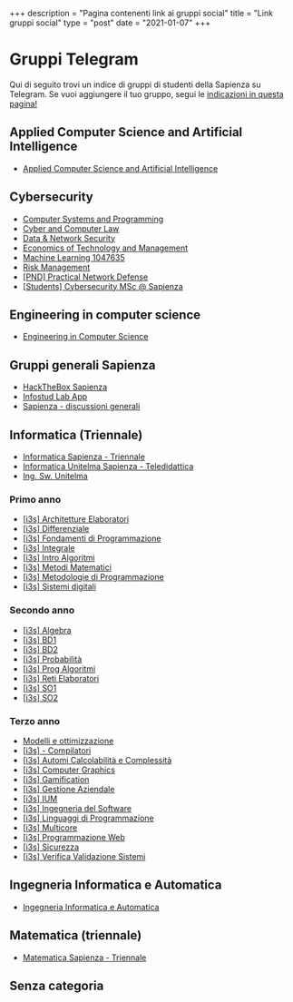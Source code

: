 +++
description = "Pagina contenenti link ai gruppi social"
title = "Link gruppi social"
type = "post"
date = "2021-01-07"
+++

# Gruppi Telegram

Qui di seguito trovi un indice di gruppi di studenti della Sapienza su Telegram. Se vuoi aggiungere il tuo gruppo, segui
le [indicazioni in questa pagina!](/social_add/)


## Applied Computer Science and Artificial Intelligence
* [Applied Computer Science and Artificial Intelligence](https://t.me/joinchat/Vs4_RO4Biw4_DqC-)

## Cybersecurity
* [Computer Systems and Programming](https://t.me/joinchat/Up9L-0GLVPnbmMxN)
* [Cyber and Computer Law](https://t.me/joinchat/WHnrC05YM9DWUl8_)
* [Data & Network Security](https://t.me/joinchat/Te_HbCd7nE9rB87m)
* [Economics of Technology and Management](https://t.me/joinchat/U6AILu6BS-KzV0kO)
* [Machine Learning 1047635](https://t.me/joinchat/UGadZ-mAyfjyHp1v)
* [Risk Management](https://t.me/joinchat/TL2k3bG8Y5DAgeHI)
* [[PND] Practical Network Defense](https://t.me/joinchat/RDOCbu6BusK-apZC)
* [[Students] Cybersecurity MSc @ Sapienza](https://t.me/joinchat/QtRSinaJ_M9ISead)

## Engineering in computer science
* [Engineering in Computer Science](https://t.me/joinchat/Snj5M4tZ7MlgQIre)

## Gruppi generali Sapienza
* [HackTheBox Sapienza](https://t.me/joinchat/SYXuPemeZs5xxG2g)
* [Infostud Lab App](https://t.me/joinchat/TWAKRCRbSB7teyLS)
* [Sapienza - discussioni generali](https://t.me/joinchat/RQBiD1M1pFSgqDRd)

## Informatica (Triennale)
* [Informatica Sapienza - Triennale](https://t.me/joinchat/S2UmCDroXysMRUI7)
* [Informatica Unitelma Sapienza - Teledidattica](https://t.me/joinchat/Vfni2rhZQQvzZXch)
* [Ing. Sw. Unitelma](https://t.me/joinchat/S2g2QA4l4KAxC3jv)

### Primo anno
* [[i3s] Architetture Elaboratori](https://t.me/joinchat/RVQiOo-8GjQ3ui-b)
* [[i3s] Differenziale](https://t.me/joinchat/VDyBdDy4fNp4ykq-)
* [[i3s] Fondamenti di Programmazione](https://t.me/joinchat/V9Twka6s-pMgWSIJ)
* [[i3s] Integrale](https://t.me/joinchat/SUhvG1MPgpaVEEe3)
* [[i3s] Intro Algoritmi](https://t.me/joinchat/RPFJuxP3ocWnAxKf)
* [[i3s] Metodi Matematici](https://t.me/joinchat/VZBOxbDa3ikxlkGY)
* [[i3s] Metodologie di Programmazione](https://t.me/joinchat/R6JDgClg6W1D51TF)
* [[i3s] Sistemi digitali](https://t.me/joinchat/Q5baYlwy_FfQg202)

### Secondo anno
* [[i3s] Algebra](https://t.me/joinchat/VuONLVlXYQxLgvVI)
* [[i3s] BD1](https://t.me/joinchat/TBSHkDPXd-A_-aFV)
* [[i3s] BD2](https://t.me/joinchat/QmCRo92QyBHmJqaz)
* [[i3s] Probabilità](https://t.me/joinchat/SGZbWLTTv95RpbLf)
* [[i3s] Prog Algoritmi](https://t.me/joinchat/SL4pzNqJgvQn7tfn)
* [[i3s] Reti Elaboratori](https://t.me/joinchat/V4W-Q48suKzZWDRo)
* [[i3s] SO1](https://t.me/joinchat/UFXLKKdVasQHO_3B)
* [[i3s] SO2](https://t.me/joinchat/SkPa5EZomeev5Kl5)

### Terzo anno
* [Modelli e ottimizzazione](https://t.me/joinchat/TyMj4Lx7k6RxYoRb)
* [[i3s] - Compilatori](https://t.me/joinchat/SpmBSxOPJlT5kXWs)
* [[i3s] Automi Calcolabilità e Complessità](https://t.me/joinchat/RnP07xMRWC4tWdh7)
* [[i3s] Computer Graphics](https://t.me/joinchat/UkvugStYrMLjHWgf)
* [[i3s] Gamification](https://t.me/joinchat/TDCwJkmzZaLZtOkd)
* [[i3s] Gestione Aziendale](https://t.me/joinchat/UwPBxHydARe7QGk2)
* [[i3s] IUM](https://t.me/joinchat/SH7YpQpt6EKsG9Vq)
* [[i3s] Ingegneria del Software](https://t.me/joinchat/SXLzmkBou9nE0Lih)
* [[i3s] Linguaggi di Programmazione](https://t.me/joinchat/WMcOOCmca-vzjLLI)
* [[i3s] Multicore](https://t.me/joinchat/VBYuePdw8afGPbpR)
* [[i3s] Programmazione Web](https://t.me/joinchat/SNkXYM8aD3A1chqv)
* [[i3s] Sicurezza](https://t.me/joinchat/VOfFTPwlmbeqbUj1)
* [[i3s] Verifica Validazione Sistemi](https://t.me/joinchat/VD1dKY1xvPyQyUYw)

## Ingegneria Informatica e Automatica
* [Ingegneria Informatica e Automatica](https://t.me/joinchat/QPY5Zybriuhotg-C)

## Matematica (triennale)
* [Matematica Sapienza - Triennale](https://t.me/joinchat/VGCkmej0J7zSO6fu)
## Senza categoria
